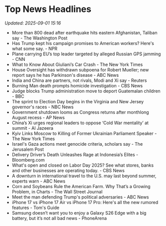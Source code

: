 # Top News Headlines

_Updated: 2025-09-01 15:16_

- More than 800 dead after earthquake hits eastern Afghanistan, Taliban say - The Washington Post
- Has Trump kept his campaign promises to American workers? Here's what some say. - NPR
- Plane carrying EU’s top leader targeted by alleged Russian GPS jamming - CNN
- What to Know About Giuliani’s Car Crash - The New York Times
- House Oversight has withdrawn subpoena for Robert Mueller; new report says he has Parkinson's disease - ABC News
- India and China are partners, not rivals, Modi and Xi say - Reuters
- Burning Man death prompts homicide investigation - CBS News
- Judge blocks Trump administration move to deport Guatemalan children - BBC
- The sprint to Election Day begins in the Virginia and New Jersey governor's races - NBC News
- Government shutdown looms as Congress returns after monthlong August recess - AP News
- China’s Xi urges regional leaders to oppose ‘Cold War mentality’ at summit - Al Jazeera
- Kyiv Links Moscow to Killing of Former Ukrainian Parliament Speaker - The New York Times
- Israel's Gaza actions meet genocide criteria, scholars say - The Jerusalem Post
- Delivery Driver’s Death Unleashes Rage at Indonesia’s Elites - Bloomberg.com
- What's open and closed on Labor Day 2025? See what stores, banks and other businesses are operating today. - CBS News
- A downturn in international travel to the U.S. may last beyond summer, experts warn - ABC News
- Corn and Soybeans Rule the American Farm. Why That’s a Growing Problem, in Charts - The Wall Street Journal
- Meet the man defending Trump's political adversaries - ABC News
- iPhone 17 vs iPhone 17 Air vs iPhone 17 Pro: Here's all the new rumored features - Tom's Guide
- Samsung doesn’t want you to enjoy a Galaxy S26 Edge with a big battery, but it’s not all bad news - PhoneArena